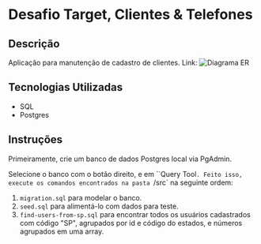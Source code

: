 # Desafio Target, Clientes & Telefones

## Descrição

Aplicação para manutenção de cadastro de clientes. Link: ![Diagrama ER](https://dbdocs.io/amthreis/target-client-phone?view=relationships)

## Tecnologias Utilizadas

- SQL
- Postgres

## Instruções

Primeiramente, crie um banco de dados Postgres local via PgAdmin.

Selecione o banco com o botão direito, e em ``Query Tool`. Feito isso, execute os comandos encontrados na pasta `/src` na seguinte ordem:

1. `migration.sql` para modelar o banco.
2. `seed.sql` para alimentá-lo com dados para teste.
3. `find-users-from-sp.sql` para encontrar todos os usuários cadastrados com código "SP", agrupados por id e código do estados, e números agrupados em uma array.